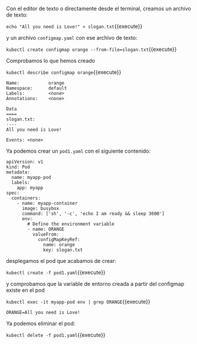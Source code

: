Con el editor de texto o directamente desde el terminal, creamos un archivo de texto:

`echo "All you need is Love!" > slogan.txt`{{execute}}

y un archivo `configmap.yaml` con ese archivo de texto:

`kubectl create configmap orange --from-file=slogan.txt`{{execute}}

Comprobamos lo que hemos creado

`kubectl describe configmap orange`{{execute}}

```
Name:           orange
Namespace:      default
Labels:         <none>
Annotations:    <none>

Data
====
slogan.txt:
----
All you need is Love!

Events: <none>
```

Ya podemos crear un `pod1.yaml` con el siguiente contenido:

```
apiVersion: v1
kind: Pod
metadata:
  name: myapp-pod
  labels:
    app: myapp
spec:
  containers:
    - name: myapp-container
      image: busybox
      command: ['sh', '-c', 'echo I am ready && sleep 3600']
      env:
        # Define the environment variable
        - name: ORANGE
          valueFrom:
            configMapKeyRef:
              name: orange
              key: slogan.txt
```

desplegamos el pod que acabamos de crear:

`kubectl create -f pod1.yaml`{{execute}}

y comprobamos que la variable de entorno creada a partir del configmap existe en el pod

`kubectl exec -it myapp-pod env | grep ORANGE`{{execute}}

```
ORANGE=All you need is Love!
```

Ya podemos eliminar el pod:

`kubectl delete -f pod1.yaml`{{execute}}